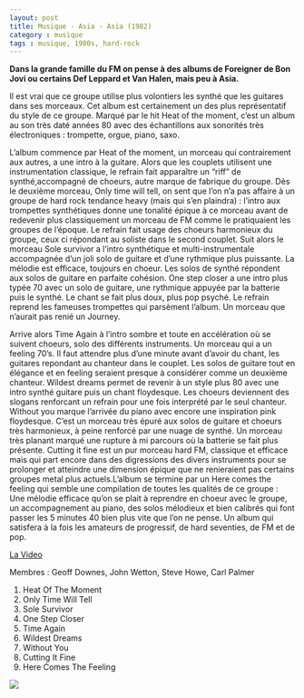 ```yaml
---
layout: post
title: Musique - Asia - Asia (1982)
category : musique
tags : musique, 1980s, hard-rock
---
```


**Dans la grande famille du FM on pense à des albums de Foreigner de Bon Jovi ou certains Def Leppard et Van Halen, mais peu à Asia.**

Il est vrai que ce groupe utilise plus volontiers les synthé que les guitares dans ses morceaux. Cet album est certainement un des plus représentatif du style de ce groupe. Marqué par le hit Heat of the moment, c’est un album au son très daté années 80 avec des échantillons aux sonorités très électroniques : trompette, orgue, piano, saxo.

L’album commence par Heat of the moment, un morceau qui contrairement aux autres, a une intro à la guitare. Alors que les couplets utilisent une instrumentation classique, le refrain fait apparaître un “riff” de synthé,accompagné de choeurs, autre marque de fabrique du groupe. Dès le deuxième morceau, Only time will tell, on sent que l’on n’a pas affaire à un groupe de hard rock tendance heavy (mais qui s’en plaindra) : l’intro aux trompettes synthétiques donne une tonalité épique à ce morceau avant de redevenir plus classiquement un morceau de FM comme le pratiquaient les groupes de l’époque. Le refrain fait usage des choeurs harmonieux du groupe, ceux ci répondant au soliste dans le second couplet. Suit alors le morceau Sole survivor a l’intro synthétique et multi-instrumentale accompagnée d’un joli solo de guitare et d’une rythmique plus puissante. La mélodie est efficace, toujours en choeur. Les solos de synthé répondent aux solos de guitare en parfaite cohésion. One step closer a une intro plus typée 70 avec un solo de guitare, une rythmique appuyée par la batterie puis le synthé. Le chant se fait plus doux, plus pop psyché. Le refrain reprend les fameuses trompettes qui parsèment l’album. Un morceau que n’aurait pas renié un Journey.

Arrive alors Time Again à l’intro sombre et toute en accélération où se suivent choeurs, solo des différents instruments. Un morceau qui a un feeling 70’s. Il faut attendre plus d’une minute avant d’avoir du chant, les guitares repondant au chanteur dans le couplet. Les solos de guitare tout en élégance et en feeling seraient presque à considérer comme un deuxième chanteur. Wildest dreams permet de revenir à un style plus 80 avec une intro synthé guitare puis un chant floydesque. Les choeurs deviennent des slogans renforcant un refrain pour une fois interprété par le seul chanteur. Without you marque l’arrivée du piano avec encore une inspiration pink floydesque. C’est un morceau très épuré aux solos de guitare et choeurs très harmonieux, à peine renforcé par une nuage de synthé. Un morceau très planant marqué une rupture à mi parcours où la batterie se fait plus présente. Cutting it fine est un pur morceau hard FM, classique et efficace mais qui part encore dans des digressions des divers instruments pour se prolonger et atteindre une dimension épique que ne renieraient pas certains groupes metal plus actuels.L’album se termine par un Here comes the feeling qui semble une compilation de toutes les qualités de ce groupe : Une mélodie efficace qu’on se plait à reprendre en choeur avec le groupe, un accompagnement au piano, des solos mélodieux et bien calibrés qui font passer les 5 minutes 40 bien plus vite que l’on ne pense. Un album qui satisfera à la fois les amateurs de progressif, de hard seventies, de FM et de pop.

[La Video](https://www.youtube.com/watch?v=v46TMN1j8Jw)

Membres : Geoff Downes, John Wetton, Steve Howe, Carl Palmer

01. Heat Of The Moment
02. Only Time Will Tell
03. Sole Survivor
04. One Step Closer
05. Time Again
06. Wildest Dreams
07. Without You
08. Cutting It Fine
09. Here Comes The Feeling

<a href="http://cheziceman.files.wordpress.com/2010/09/asia1.jpg"><img  src="http://cheziceman.files.wordpress.com/2010/09/asia1.jpg"></a>
